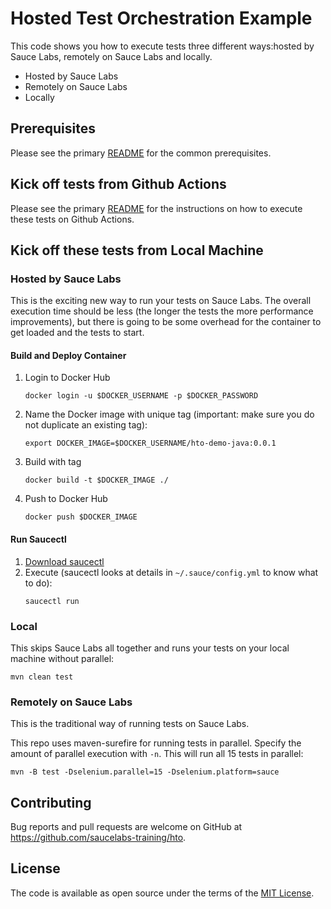 # Hosted Test Orchestration Example

This code shows you how to execute tests three different ways:hosted by Sauce Labs, remotely on Sauce Labs and locally.
* Hosted by Sauce Labs
* Remotely on Sauce Labs
* Locally

## Prerequisites

Please see the primary [README](../README.md) for the common prerequisites.

## Kick off tests from Github Actions

Please see the primary [README](../README.md) for the instructions on how to execute these tests on Github Actions.

## Kick off these tests from Local Machine

### Hosted by Sauce Labs
This is the exciting new way to run your tests on Sauce Labs.
The overall execution time should be less (the longer the tests the more performance improvements), but there
is going to be some overhead for the container to get loaded and the tests to start.

#### Build and Deploy Container
1. Login to Docker Hub
   ```shell
   docker login -u $DOCKER_USERNAME -p $DOCKER_PASSWORD
   ```
2. Name the Docker image with unique tag (important: make sure you do not duplicate an existing tag):
    ```shell
    export DOCKER_IMAGE=$DOCKER_USERNAME/hto-demo-java:0.0.1
    ```
3. Build with tag
    ```shell
    docker build -t $DOCKER_IMAGE ./
    ```
4. Push to Docker Hub
    ```shell
    docker push $DOCKER_IMAGE
    ```

#### Run Saucectl
1. [Download saucectl](https://docs.saucelabs.com/dev/cli/saucectl/#installing-saucectl)
2. Execute (saucectl looks at details in `~/.sauce/config.yml` to know what to do):
    ```shell
    saucectl run
    ```
### Local
This skips Sauce Labs all together and runs your tests on your local machine without parallel:

```shell
mvn clean test
```

### Remotely on Sauce Labs
This is the traditional way of running tests on Sauce Labs.

This repo uses maven-surefire for running tests in parallel. Specify the amount of parallel execution with `-n`.
This will run all 15 tests in parallel:

```shell
mvn -B test -Dselenium.parallel=15 -Dselenium.platform=sauce
```


## Contributing

Bug reports and pull requests are welcome on GitHub at https://github.com/saucelabs-training/hto.

## License

The code is available as open source under the terms of the [MIT License](https://opensource.org/licenses/MIT).
